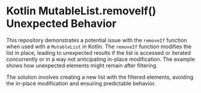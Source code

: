 # Kotlin MutableList.removeIf() Unexpected Behavior

This repository demonstrates a potential issue with the `removeIf` function when used with a `MutableList` in Kotlin.  The `removeIf` function modifies the list in place, leading to unexpected results if the list is accessed or iterated concurrently or in a way not anticipating in-place modification.  The example shows how unexpected elements might remain after filtering.

The solution involves creating a new list with the filtered elements, avoiding the in-place modification and ensuring predictable behavior.